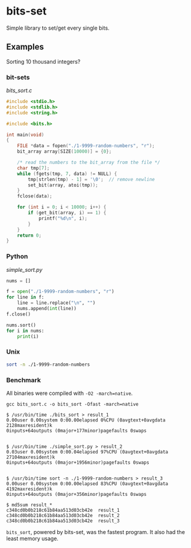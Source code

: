 bits-set
==============
Simple library to set/get every single bits.


Examples
--------------

Sorting 10 thousand integers?

### bit-sets

*bits_sort.c*

```c
#include <stdio.h>
#include <stdlib.h>
#include <string.h>

#include <bits.h>

int main(void)
{
    FILE *data = fopen("./1-9999-random-numbers", "r");
    bit_array array[SIZE(10000)] = {0};

    /* read the numbers to the bit_array from the file */
    char tmp[7];
    while (fgets(tmp, 7, data) != NULL) {
        tmp[strlen(tmp) - 1] = '\0';  // remove newline
        set_bit(array, atoi(tmp));
    }
    fclose(data);

    for (int i = 0; i < 10000; i++) {
        if (get_bit(array, i) == 1) {
            printf("%d\n", i);
        }
    }
    return 0;
}
```

### Python

*simple_sort.py*

```python
nums = []

f = open("./1-9999-random-numbers", "r")
for line in f:
    line = line.replace("\n", "")
    nums.append(int(line))
f.close()

nums.sort()
for i in nums:
    print(i)
```

### Unix

```bash
sort -n ./1-9999-random-numbers
```

### Benchmark

All binaries were compiled with `-O2 -march=native`.

```
gcc bits_sort.c -o bits_sort -Ofast -march=native

$ /usr/bin/time ./bits_sort > result_1
0.00user 0.00system 0:00.00elapsed 0%CPU (0avgtext+0avgdata 2128maxresident)k
0inputs+64outputs (0major+177minor)pagefaults 0swaps


$ /usr/bin/time ./simple_sort.py > result_2
0.03user 0.00system 0:00.04elapsed 97%CPU (0avgtext+0avgdata 27104maxresident)k
0inputs+64outputs (0major+1956minor)pagefaults 0swaps


$ /usr/bin/time sort -n ./1-9999-random-numbers > result_3
0.00user 0.00system 0:00.00elapsed 83%CPU (0avgtext+0avgdata 4192maxresident)k
0inputs+64outputs (0major+356minor)pagefaults 0swaps

$ md5sum result_*
c348cd0b0b218c61b84aa513d03cb42e  result_1
c348cd0b0b218c61b84aa513d03cb42e  result_2
c348cd0b0b218c61b84aa513d03cb42e  result_3
```

`bits_sort`, powered by bits-set, was the fastest program. It also had the least memory usage.

